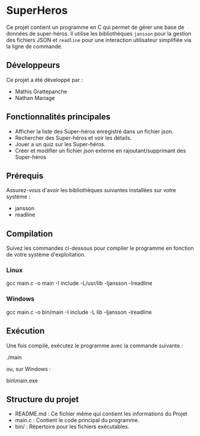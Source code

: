 
# SuperHeros 

Ce projet contient un programme en C qui permet de gérer une base de données de super-héros. Il utilise les bibliothèques `jansson` pour la gestion des fichiers JSON et `readline` pour une interaction utilisateur simplifiée via la ligne de commande.

## Développeurs

Ce projet a été développé par :

- Mathis Grattepanche
- Nathan Mariage

## Fonctionnalités principales
- Afficher la liste des Super-héros enregistré dans un fichier json.
- Rechercher des Super-héros et voir les détails.
- Jouer a un quiz sur les Super-héros.
- Créer et modifier un fichier json externe en rajoutant/supprimant des Super-héros

## Prérequis
Assurez-vous d'avoir les bibliothèques suivantes installées sur votre système :
- jansson
- readline

## Compilation
Suivez les commandes ci-dessous pour compiler le programme en fonction de votre système d'exploitation.

### Linux

gcc main.c -o main -I include -L/usr/lib -ljansson -lreadline


### Windows

gcc main.c -o bin/main -I include -L lib -ljansson -lreadline


## Exécution
Une fois compilé, exécutez le programme avec la commande suivante :

./main

ou, sur Windows :

bin\main.exe


## Structure du projet
-  README.md : Ce fichier même qui contient les informations du Projet
-  main.c : Contient le code principal du programme.
-  bin/ : Répertoire pour les fichiers exécutables.




